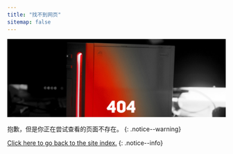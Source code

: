```yaml
---
title: "找不到网页"
sitemap: false
---
```


![](/images/main-pages/Wii_Red_404.jpg)

抱歉，但是你正在尝试查看的页面不存在。
{: .notice--warning}

[Click here to go back to the site index.](site-navigation)
{: .notice--info}
